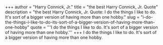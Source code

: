 +++
author = "Harry Connick, Jr."
title = "the best Harry Connick, Jr. Quote"
description = "the best Harry Connick, Jr. Quote: I do the things I like to do. It's sort of a bigger version of having more than one hobby."
slug = "i-do-the-things-i-like-to-do-its-sort-of-a-bigger-version-of-having-more-than-one-hobby"
quote = '''I do the things I like to do. It's sort of a bigger version of having more than one hobby.'''
+++
I do the things I like to do. It's sort of a bigger version of having more than one hobby.
